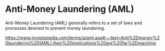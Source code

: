 # Anti-Money Laundering (AML)

Anti-Money Laundering (AML) generally refers to a set of laws and processes desined to prevent money laundering.

https://www.investopedia.com/terms/a/aml.asp#:~:text=Anti%2Dmoney%20laundering%20(AML),their%20implications%20are%20far%2Dreaching.

